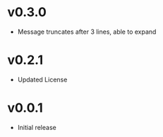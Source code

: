 v0.3.0
==================
* Message truncates after 3 lines, able to expand

v0.2.1
================
* Updated License

v0.0.1
==================
* Initial release

